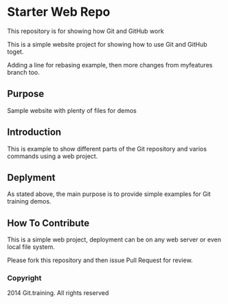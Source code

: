 # Starter Web Repo

This repository is for showing how Git and GitHub work

This is a simple website project for showing how to use Git and GitHub toget.

Adding a line for rebasing example, then more changes from myfeatures branch too.

## Purpose

Sample website with plenty of files for demos

## Introduction

This is example to show different parts of the Git repository and varios commands using a web project.

## Deplyment

As stated above, the main purpose is to provide simple examples for Git training demos.

## How To Contribute

This is a simple web project, deployment can be on any web server or even local file system.

Please fork this repository and then issue Pull Request for review.

### Copyright

2014 Git.training. All rights reserved
